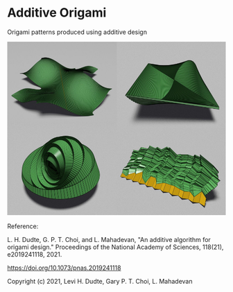# Additive Origami
Origami patterns produced using additive design

<img src = "https://github.com/garyptchoi/additive-origami/blob/main/additive_origami.jpg" width="600" height="400" />

Reference:

L. H. Dudte, G. P. T. Choi, and L. Mahadevan, "An additive algorithm for origami design." Proceedings of the National Academy of Sciences, 118(21), e2019241118, 2021.

https://doi.org/10.1073/pnas.2019241118

Copyright (c) 2021, Levi H. Dudte, Gary P. T. Choi, L. Mahadevan
